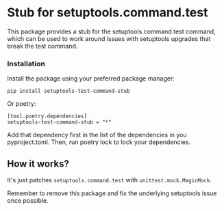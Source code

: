 # Stub for setuptools.command.test

This package provides a stub for the setuptools.command.test command, which can be used to work around issues with setuptools upgrades that break the test command.

### Installation

Install the package using your preferred package manager:

```
pip install setuptools-test-command-stub
```

Or poetry:

```
[tool.poetry.dependencies]
setuptools-test-command-stub = "*"
```

Add that dependency first in the list of the dependencies in you pyproject.toml. Then, run poetry lock to lock your dependencies.


## How it works? 

It's just patches `setuptools.command.test` with `unittest.mock.MagicMock`. 

Remember to remove this package and fix the underlying setuptools issue once possible.
